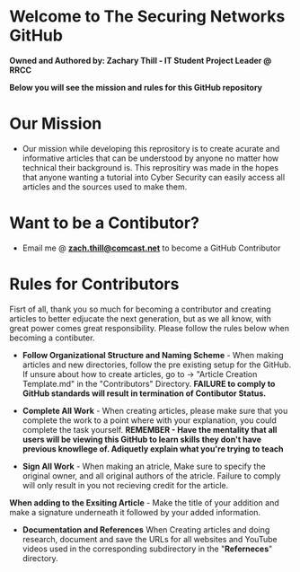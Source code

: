 # Welcome to The Securing Networks GitHub 
**Owned and Authored by: Zachary Thill - IT Student Project Leader @ RRCC** 

**Below you will see the mission and rules for this GitHub repository** 

# Our Mission 
 - Our mission while developing this reprository is to create acurate and informative articles that can be understood by anyone no matter how technical their background is.
   This reprositiry was made in the hopes that anyone wanting a tutorial into Cyber Security can easily access all articles and the sources used to make them. 
   
# Want to be a Contibutor? 
 - Email me @ **zach.thill@comcast.net** to become a GitHub Contributor 

# Rules for Contributors  
Fisrt of all, thank you so much for becoming a contributor and creating articles to better edjucate the next generation, but as we all know, with great power comes great 
responsibility. Please follow the rules below when becoming a contibuter.

- **Follow Organizational Structure and Naming Scheme** - When making articles and new directories, follow the pre existing setup for the GitHub. If unsure about how to create
 articles, go to -> "Article Creation Template.md" in the "Contributors" Directory. 
 **FAILURE to comply to GitHub standards will result in termination of Contibutor Status.**
 
- **Complete All Work** - When creating articles, please make sure that you complete the work to a point where with your explanation, you could complete the task yourself. 
 **REMEMBER - Have the mentality that all users will be viewing this GitHub to learn skills they don't have previous knowllege of. Adiquetly explain what you're trying**
 **to teach** 

- **Sign All Work** - When making an atricle, Make sure to specify the original owner, and all original authors of the atricle. Failure to comply will only result in you not        recieving credit for the article.

**When adding to the Exsiting Article** - Make the title of your addition and make a signature underneath it followed by your added information. 

 -  **Documentation and References** 
 When Creating articles and doing research, document and save the URLs for all websites and YouTube videos used in the corresponding subdirectory in the "**Referneces**"
 directory.
